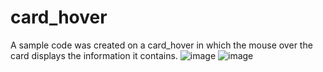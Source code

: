 # card_hover
A sample code was created on a card_hover in which the mouse over the card displays the information it contains. 
![image](https://github.com/Alejandrozapata12/card_hover/assets/108244350/388a2b5f-7eb5-40f5-a688-f1cf17c2b791)
![image](https://github.com/Alejandrozapata12/card_hover/assets/108244350/55e9c600-db30-4760-9d0c-f1c4c9f7099c)

